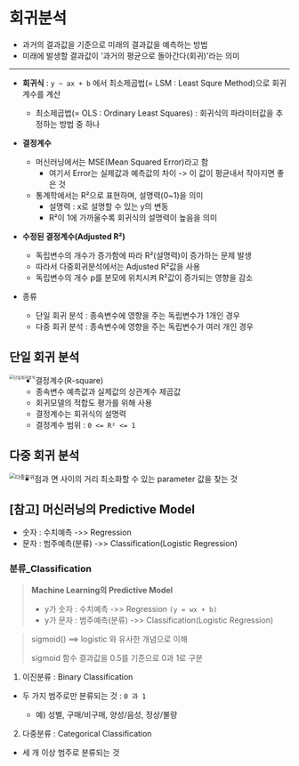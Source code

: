 # 회귀분석

- 과거의 결과값을 기준으로 미래의 결과값을 예측하는 방법
- 미래에 발생할 결과값이 '과거의 평균으로 돌아간다(회귀)'라는 의미

---

- **회귀식** : `y ~ ax + b` 에서 최소제곱법(= LSM : Least Squre Method)으로 회귀계수를 계산

  - 최소제곱법(= OLS : Ordinary Least Squares) : 회귀식의 파라미터값을 추정하는 방법 중 하나

- **결정계수** 

  - 머신러닝에서는 MSE(Mean Squared Error)라고 함
    - 여기서 Error는 실제값과 예측값의 차이 -> 이 값이 평균내서 작아지면 좋은 것
  - 통계학에서는 R²으로 표현하며, 설명력(0~1)을 의미
    - 설명력 : x로 설명할 수 있는 y의 변동  
    - R²이 1에 가까울수록 회귀식의 설명력이 높음을 의미

- **수정된 결정계수(Adjusted R²)**

  - 독립변수의 개수가 증가함에 따라 R²(설명력)이 증가하는 문제 발생
  - 따라서 다중회귀분석에서는 Adjusted R²값을 사용
  - 독립변수의 개수 p를 분모에 위치시켜 R²값이 증가되는 영향을 감소

- 종류
  - 단일 회귀 분석 : 종속변수에 영향을 주는 독립변수가 1개인 경우
  - 다중 회귀 분석 : 종속변수에 영향을 주는 독립변수가 여러 개인 경우

  

## 단일 회귀 분석

<img src="https://blog.kakaocdn.net/dn/lzFe6/btrAxGrUazC/jbFPTJiq5UTrZzkXDnGiB0/img.gif" alt="단일회귀분석" style="zoom:50%; float:left" />

- 결정계수(R-square)
  - 종속변수 예측값과 실제값의 상관계수 제곱값
  - 회귀모델의 적합도 평가를 위해 사용
  - 결정계수는 회귀식의 설명력
  - 결정계수 범위 : `0 <= R² <= 1`




## 다중 회귀 분석

<img src="https://miro.medium.com/max/1120/0*AqzOn7p--nveVULA.png" alt="다중회귀" style="zoom:67%; float:left" />

- 점과 면 사이의 거리 최소화할 수 있는 parameter 값을 찾는 것



## [참고] 머신러닝의 Predictive Model

- 숫자 : 수치예측 ->> Regression
- 문자 : 범주예측(분류) ->> Classification(Logistic Regression)



### 분류_Classification

> **Machine Learning의 Predictive Model**
>
> - y가 숫자 : 수치예측 ->> Regression `(y = wx + b)`
> - y가 문자 : 범주예측(분류) ->> Classification(Logistic Regression)

> sigmoid() ==> logistic 와 유사한 개념으로 이해
>
> sigmoid 함수 결과값을 0.5를 기준으로 0과 1로 구분



1. 이진분류 : Binary Classification

- 두 가지 범주로만 분류되는 것 : `0 과 1`

  - 예) 성별, 구매/비구매, 양성/음성, 정상/불량

  

2. 다중분류 : Categorical Classification

- 세 개 이상 범주로 분류되는 것

